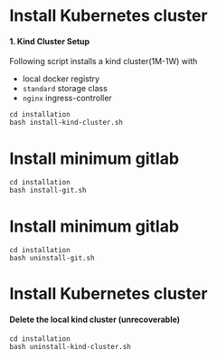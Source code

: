 # Install Kubernetes cluster 
#### 1. Kind Cluster Setup 
 Following script installs a kind cluster(1M-1W) with 
 - local docker registry
 - `standard` storage class 
 - `nginx`  ingress-controller 
```
cd installation
bash install-kind-cluster.sh

```

# Install minimum gitlab 
```
cd installation
bash install-git.sh

```

# Install minimum gitlab 
```
cd installation
bash uninstall-git.sh

```
# Install Kubernetes cluster 
#### Delete the local kind cluster (unrecoverable)
```
cd installation
bash uninstall-kind-cluster.sh

```